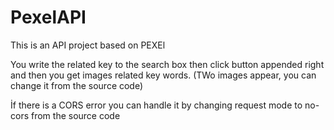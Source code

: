 # PexelAPI

This is an API project based on PEXEl

You write the related key to the search box then click button appended right and then you get images related key words. (TWo images appear, you can change it from the source code)

İf there is a CORS error you can handle it by changing request mode to no-cors from the source code 
